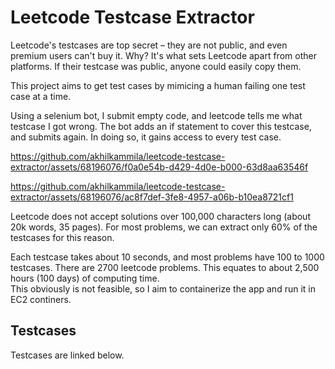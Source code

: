 # Leetcode Testcase Extractor

Leetcode's testcases are top secret – they are not public, and even premium users can't buy it. Why? It's what sets Leetcode apart from other platforms. If their testcase was public, anyone could easily copy them.

This project aims to get test cases by mimicing a human failing one test case at a time.

Using a selenium bot, I submit empty code, and leetcode tells me what testcase I got wrong. The bot adds an if statement to cover this testcase, and submits again. In doing so, it gains access to every test case.

https://github.com/akhilkammila/leetcode-testcase-extractor/assets/68196076/f0a0e54b-d429-4d0e-b000-63d8aa63546f

https://github.com/akhilkammila/leetcode-testcase-extractor/assets/68196076/ac8f7def-3fe8-4957-a06b-b10ea8721cf1

Leetcode does not accept solutions over 100,000 characters long (about 20k words, 35 pages). For most problems, we can extract only 60% of the testcases for this reason.

Each testcase takes about 10 seconds, and most problems have 100 to 1000 testcases. There are 2700 leetcode problems. This equates to about 2,500 hours (100 days) of computing time. \
This obviously is not feasible, so I aim to containerize the app and run it in EC2 continers.

## Testcases
Testcases are linked below.
